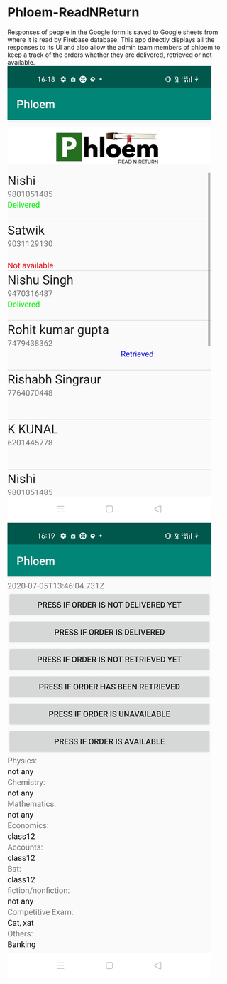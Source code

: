 # Phloem-ReadNReturn
Responses of people in the Google form is saved to Google sheets from where it is read by Firebase database. This app directly displays all the responses to its UI and also allow the admin team members of phloem to keep a track of the orders whether they are delivered, retrieved or not available.
![Screenshot](https://github.com/princesv/Phloem-ReadNReturn/blob/master/Screenshot_2020-08-02-16-18-55-21_e46387f68393a767fef05a21c9d11db9.jpg)
![Screenshot2](https://github.com/princesv/Phloem-ReadNReturn/blob/master/Screenshot_2020-08-02-16-19-10-33_e46387f68393a767fef05a21c9d11db9.jpg)
